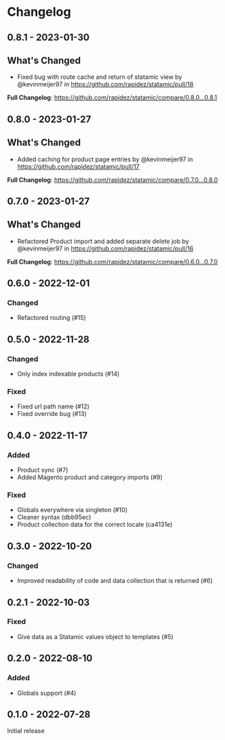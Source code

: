 # Changelog 

## 0.8.1 - 2023-01-30

## What's Changed
* Fixed bug with route cache and return of statamic view by @kevinmeijer97 in https://github.com/rapidez/statamic/pull/18


**Full Changelog**: https://github.com/rapidez/statamic/compare/0.8.0...0.8.1

## 0.8.0 - 2023-01-27

## What's Changed
* Added caching for product page entries by @kevinmeijer97 in https://github.com/rapidez/statamic/pull/17


**Full Changelog**: https://github.com/rapidez/statamic/compare/0.7.0...0.8.0

## 0.7.0 - 2023-01-27

## What's Changed
* Refactored Product import and added separate delete job by @kevinmeijer97 in https://github.com/rapidez/statamic/pull/16


**Full Changelog**: https://github.com/rapidez/statamic/compare/0.6.0...0.7.0

## 0.6.0 - 2022-12-01

### Changed

- Refactored routing (#15)

## 0.5.0 - 2022-11-28

### Changed

- Only index indexable products (#14)

### Fixed

- Fixed url path name (#12)
- Fixed override bug (#13)

## 0.4.0 - 2022-11-17

### Added

- Product sync (#7)
- Added Magento product and category imports (#9)

### Fixed

- Globals everywhere via singleton (#10)
- Cleaner syntax (dbb95ec)
- Product collection data for the correct locale (ca4131e)

## 0.3.0 - 2022-10-20

### Changed

- Improved readability of code and data collection that is returned (#6)

## 0.2.1 - 2022-10-03

### Fixed

- Give data as a Statamic values object to templates (#5)

## 0.2.0 - 2022-08-10

### Added

- Globals support (#4)

## 0.1.0 - 2022-07-28

Initial release

